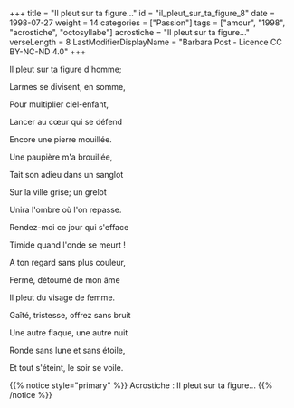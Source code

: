 +++
title = "Il pleut sur ta figure..."
id = "il_pleut_sur_ta_figure_8"
date = 1998-07-27
weight = 14
categories = ["Passion"]
tags = ["amour", "1998", "acrostiche", "octosyllabe"]
acrostiche = "Il pleut sur ta figure..."
verseLength = 8
LastModifierDisplayName = "Barbara Post - Licence CC BY-NC-ND 4.0"
+++

Il pleut sur ta figure d'homme;

Larmes se divisent, en somme,

Pour multiplier ciel-enfant,

Lancer au cœur qui se défend

Encore une pierre mouillée.

Une paupière m'a brouillée,

Tait son adieu dans un sanglot

Sur la ville grise; un grelot

Unira l'ombre où l'on repasse.

Rendez-moi ce jour qui s'efface

Timide quand l'onde se meurt !

A ton regard sans plus couleur,

Fermé, détourné de mon âme

Il pleut du visage de femme.

Gaîté, tristesse, offrez sans bruit

Une autre flaque, une autre nuit

Ronde sans lune et sans étoile,

Et tout s'éteint, le soir se voile.

{{% notice style="primary" %}}
Acrostiche : Il pleut sur ta figure...
{{% /notice %}}

